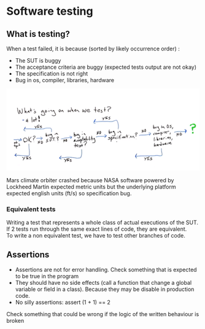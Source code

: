 # Software testing

## What is testing?
When a test failed, it is because (sorted by likely occurrence order) :
- The SUT is buggy
- The acceptance criteria are buggy (expected tests output are not okay)
- The specification is not right
- Bug in os, compiler, libraries, hardware

![Bug cause diagram](software_testing/01_bug_cause_diagram.png "Bug cause diagram")

Mars climate orbiter crashed because NASA software powered by Lockheed Martin expected metric units but the underlying platform expected english units (ft/s) so specification bug.

### Equivalent tests
Writing a test that represents a whole class of actual executions of the SUT.  
If 2 tests run through the same exact lines of code, they are equivalent.  
To write a non equivalent test, we have to test other branches of code.  

## Assertions
- Assertions are not for error handling. Check something that is expected to be true in the program
- They should have no side effects (call a function that change a global variable or field in a class). Because they may be disable in production code.
- No silly assertions: assert (1 + 1) == 2

Check something that could be wrong if the logic of the written behaviour is broken  
